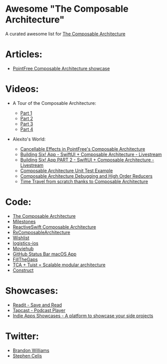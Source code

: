 # Awesome "The Composable Architecture"

A curated awesome list for [The Composable Architecture](https://github.com/pointfreeco/swift-composable-architecture)

# Articles:

- [PointFree Composable Architecture showcase](https://alejandromp.com/blog/pointfree-composable-architecture-showcase/)

# Videos:

- A Tour of the Composable Architecture:

    - [Part 1](https://www.pointfree.co/episodes/ep100-a-tour-of-the-composable-architecture-part-1)
    - [Part 2](https://www.pointfree.co/episodes/ep101-a-tour-of-the-composable-architecture-part-2)
    - [Part 3](https://www.pointfree.co/episodes/ep102-a-tour-of-the-composable-architecture-part-3)
    - [Part 4](https://www.pointfree.co/episodes/ep103-a-tour-of-the-composable-architecture-part-4)

- Alexito's World:

    - [Cancellable Effects in PointFree's Composable Architecture](https://www.youtube.com/watch?v=VAB3lysXU9o)
    - [Building Six! App - SwiftUI + Composable Architecture - Livestream](https://www.youtube.com/watch?v=x7OMRjHBOZE)
    - [Building Six! App PART 2 - SwiftUI + Composable Architecture - Livestream](https://www.youtube.com/watch?v=C4B8GRr0xng)
    - [Composable Architecture Unit Test Example](https://www.youtube.com/watch?v=b2EDNgkLFIc)
    - [Composable Architecture Debugging and High Order Reducers](https://www.youtube.com/watch?v=113bOxNHlUk)
    - [Time Travel from scratch thanks to Composable Architecture](https://www.youtube.com/watch?v=ASsjhyzwBR4)

# Code:

- [The Composable Architecture](https://github.com/pointfreeco/swift-composable-architecture)
- [Milestones](https://github.com/jpsim/Milestones)
- [ReactiveSwift Composable Architecture](https://github.com/trading-point/reactiveswift-composable-architecture)
- [RxComposableArchitecture](https://github.com/esam091/RxComposableArchitecture)
- [Wishlist](https://github.com/Rypac/wishlist)
- [logistics-ios](https://github.com/hypertrack/logistics-ios)
- [Moviehub](https://github.com/oskarek/Moviehub)
- [GitHub Status Bar macOS App](https://github.com/darrarski/github-status-bar)
- [FillTheGaps](https://github.com/MoralAlberto/FillTheGaps)
- [TCA + Tuist = Scalable modular architecture](https://github.com/fortmarek/ComposableTuistArchitecture)
- [Construct](https://github.com/Thomvis/Construct)

# Showcases:

- [Readit - Save and Read](https://apps.apple.com/es/app/readit-save-and-read/id1513003417?l=en)
- [Tapcast - Podcast Player](https://apps.apple.com/us/app/tapcast-podcast-studio/id1484994729)
- [Indie Apps Showcases - A platform to showcase your side projects](https://antranapp.github.io/IndieApps/)

# Twitter:

- [Brandon Williams](https://twitter.com/mbrandonw)
- [Stephen Celis](https://twitter.com/stephencelis)
